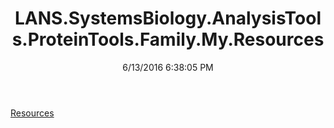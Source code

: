 ﻿---
title: LANS.SystemsBiology.AnalysisTools.ProteinTools.Family.My.Resources
date: 6/13/2016 6:38:05 PM
---

[Resources](T-LANS.SystemsBiology.AnalysisTools.ProteinTools.Family.My.Resources.Resources.html)
